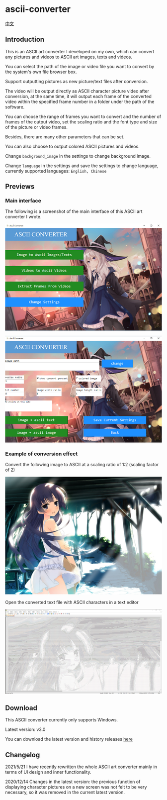# ascii-converter

[中文](README_cn.md)

## Introduction

This is an ASCII art converter I developed on my own, which can convert any pictures and videos to ASCII art images, texts and videos.

You can select the path of the image or video file you want to convert by the system's own file browser box.

Support outputting pictures as new picture/text files after conversion.

The video will be output directly as ASCII character picture video after conversion, at the same time, it will output each frame of the converted video within the specified frame number in a folder under the path of the software.

You can choose the range of frames you want to convert and the number of frames of the output video, set the scaling ratio and the font type and size of the picture or video frames.

Besides, there are many other parameters that can be set.

You can also choose to output colored ASCII pictures and videos.

Change `background_image` in the settings to change background image.

Change `language` in the settings and save the settings to change language, currently supported languages: `English, Chinese`

## Previews

### Main interface

The following is a screenshot of the main interface of this ASCII art converter I wrote.

![image](https://github.com/Rainbow-Dreamer/ascii-converter/blob/master/previews/1.jpg?raw=true)



![image](https://github.com/Rainbow-Dreamer/ascii-converter/blob/master/previews/2.jpg?raw=true)

### Example of conversion effect

Convert the following image to ASCII at a scaling ratio of 1:2 (scaling factor of 2)

![image](https://github.com/Rainbow-Dreamer/ascii-converter/blob/master/previews/3.jpg?raw=True)

Open the converted text file with ASCII characters in a text editor

![image](https://github.com/Rainbow-Dreamer/ascii-converter/blob/master/previews/4.jpg?raw=True)

## Download

This ASCII converter currently only supports Windows.

Latest version: v3.0

You can download the latest version and history releases [here](https://www.jianguoyun.com/p/Da5RDjwQhPG0CBjRs8cEIAA)

## Changelog

2021/5/21 I have recently rewritten the whole ASCII art converter mainly in terms of UI design and inner functionality.

2020/12/14 Changes in the latest version: the previous function of displaying character pictures on a new screen was not felt to be very necessary, so it was removed in the current latest version.

